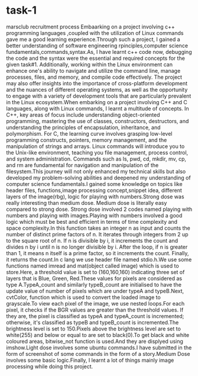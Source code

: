 # task-1
marsclub recruitment process 
Embaarking on a project involving c++ programming languages ,coupled with the utilization of Linux commands gave me a good learning experience.Through such a project, I gained a better understanding of software engineering rpinciples,computer science fundamentals,commands,syntax.As, I have learnt c++ code now, debugging the code and the syntax were the essential and required concepts for the given task#1. Additionally, working within the Linux environment can enhance one's ability to navigate and utilize the command line, manage processes, files, and memory, and compile code effectively. The project may also offer insights into the importance of cross-platform development and the nuances of different operating systems, as well as the opportunity to engage with a variety of development tools that are particularly prevalent in the Linux ecosystem.When embarking on a project involving C++ and C languages, along with Linux commands, I learnt a multitude of concepts. In C++, key areas of focus include understanding object-oriented programming, mastering the use of classes, constructors, destructors, and understanding the principles of encapsulation, inheritance, and polymorphism. For C, the learning curve involves grasping low-level programming constructs, pointers, memory management, and the manipulation of strings and arrays. Linux commands will introduce you to the Unix-like environment, teaching you file management, process control, and system administration. Commands such as ls, pwd, cd, mkdir, mv, cp, and rm are fundamental for navigation and manipulation of the filesystem.This journey will not only enhanced my technical skills but also developed my problem-solving abilities and deepened my understanding of computer science fundamentals.I gained some knowledge on topics like header files, functions,image processing concept,snippet idea, different layers of the image(rbg), logic for playing with numbers.Strong dose was really interesting than medium dose. Medium dose is literally easy compared to strong dose. Strong dose involved 2 codes named playing with numbers and playing with images.Playing with numbers involved a good logic which must be best and efficient in terms of time complexity and space complexity.In this function takes an integer n as input and counts the number of distinct prime factors of n. It iterates through integers from 2 up to the square root of n. If n is divisible by i, it increments the count and divides n by i until n is no longer divisible by i. After the loop, if n is greater than 1, it means n itself is a prime factor, so it increments the count. Finally, it returns the count.In c lang we use header file named stdio.h.We use some functions named imread and mat(object called image) which is used to store.Here, a threshold value is set to (160,160,160) indicating three set of layers that is Blue, Green, Red.These values for pixels are considered as type A.TypeA_count and similarly typeB_count are initialised to have the update value of number of pixels which are under typeA and typeB.Next, cvtColor, function which is used to convert the loaded image to grayscale.To view each pixel of the image, we use nested loops.For each pixel, it checks if the BGR values are greater than the threshold values. If they are, the pixel is classified as typeA and typeA_count is incremented; otherwise, it's classified as typeB and typeB_count is incremented.The brightness level is set to 150.Pixels above the brightness level are set to white(255) and below or equal to are set to black(0).To get black and white coloured areas, bitwise_not function is used.And they are displyed using imshow.Light dose involves some ubuntu commands.I have submitted in the form of screenshot of some commands in the form of a story.Medium Dose involves some basic logic.Finally, I learnt a lot of things mainly image processing while doing this project.
